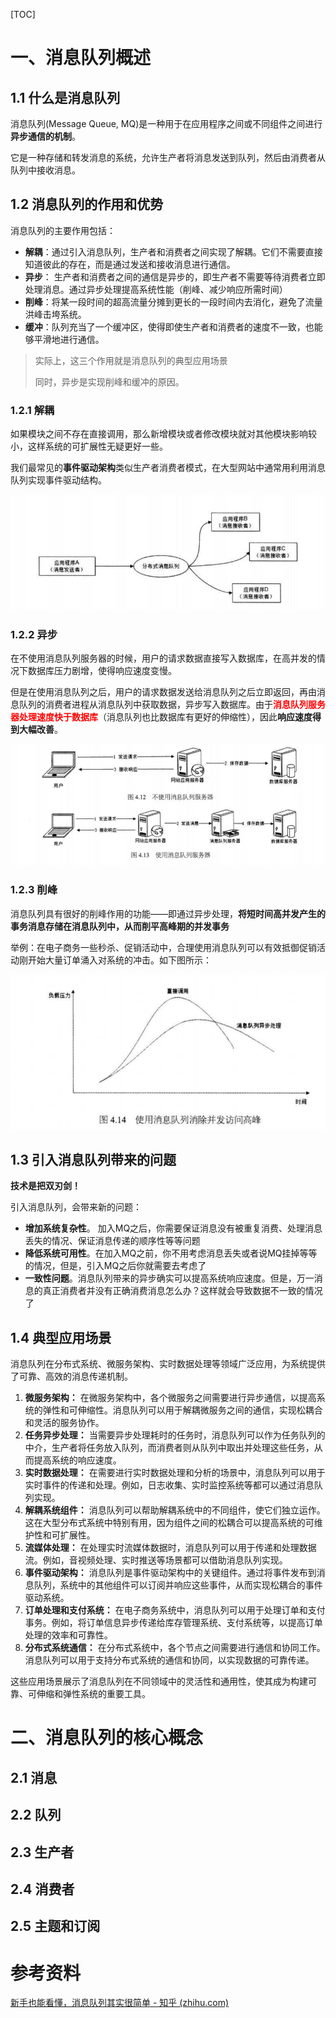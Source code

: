 [TOC]

# 一、消息队列概述

## 1.1 什么是消息队列

消息队列(Message Queue, MQ)是一种用于在应用程序之间或不同组件之间进行**异步通信的机制**。

它是一种存储和转发消息的系统，允许生产者将消息发送到队列，然后由消费者从队列中接收消息。



## 1.2 消息队列的作用和优势

消息队列的主要作用包括：

- **解耦**：通过引入消息队列，生产者和消费者之间实现了解耦。它们不需要直接知道彼此的存在，而是通过发送和接收消息进行通信。
- **异步**： 生产者和消费者之间的通信是异步的，即生产者不需要等待消费者立即处理消息。通过异步处理提高系统性能（削峰、减少响应所需时间）
- **削峰**：将某一段时间的超高流量分摊到更长的一段时间内去消化，避免了流量洪峰击垮系统。
- **缓冲**：队列充当了一个缓冲区，使得即使生产者和消费者的速度不一致，也能够平滑地进行通信。

> 实际上，这三个作用就是消息队列的典型应用场景
>
> 同时，异步是实现削峰和缓冲的原因。



### 1.2.1 解耦

如果模块之间不存在直接调用，那么新增模块或者修改模块就对其他模块影响较小，这样系统的可扩展性无疑更好一些。

我们最常见的**事件驱动架构**类似生产者消费者模式，在大型网站中通常用利用消息队列实现事件驱动结构。

![img](images/v2-89acee0a50ff56e2b63450e831b96924_r.jpg)



### 1.2.2 异步

在不使用消息队列服务器的时候，用户的请求数据直接写入数据库，在高并发的情况下数据库压力剧增，使得响应速度变慢。

但是在使用消息队列之后，用户的请求数据发送给消息队列之后立即返回，再由消息队列的消费者进程从消息队列中获取数据，异步写入数据库。由于<font color="red">**消息队列服务器处理速度快于数据库**</font>（消息队列也比数据库有更好的伸缩性），因此**响应速度得到大幅改善**。

![img](images/v2-38d11d9e3a712f558d97ee1149265da2_r.jpg)



### 1.2.3 削峰

消息队列具有很好的削峰作用的功能——即通过异步处理，**将短时间高并发产生的事务消息存储在消息队列中，从而削平高峰期的并发事务**

举例：在电子商务一些秒杀、促销活动中，合理使用消息队列可以有效抵御促销活动刚开始大量订单涌入对系统的冲击。如下图所示：

![img](images/v2-d8cc821bcafbf17b08c96b0f5990670a_r.jpg)

## 1.3 引入消息队列带来的问题

**技术是把双刃剑！**

引入消息队列，会带来新的问题：

- **增加系统复杂性**。 加入MQ之后，你需要保证消息没有被重复消费、处理消息丢失的情况、保证消息传递的顺序性等等问题
- **降低系统可用性**。在加入MQ之前，你不用考虑消息丢失或者说MQ挂掉等等的情况，但是，引入MQ之后你就需要去考虑了
- **一致性问题**。消息队列带来的异步确实可以提高系统响应速度。但是，万一消息的真正消费者并没有正确消费消息怎么办？这样就会导致数据不一致的情况了



## 1.4 典型应用场景

消息队列在分布式系统、微服务架构、实时数据处理等领域广泛应用，为系统提供了可靠、高效的消息传递机制。

1. **微服务架构：** 在微服务架构中，各个微服务之间需要进行异步通信，以提高系统的弹性和可伸缩性。消息队列可以用于解耦微服务之间的通信，实现松耦合和灵活的服务协作。
2. **任务异步处理：** 当需要异步处理耗时的任务时，消息队列可以作为任务队列的中介，生产者将任务放入队列，而消费者则从队列中取出并处理这些任务，从而提高系统的响应速度。
3. **实时数据处理：** 在需要进行实时数据处理和分析的场景中，消息队列可以用于实时事件的传递和处理。例如，日志收集、实时监控系统等都可以通过消息队列实现。
4. **解耦系统组件：** 消息队列可以帮助解耦系统中的不同组件，使它们独立运作。这在大型分布式系统中特别有用，因为组件之间的松耦合可以提高系统的可维护性和可扩展性。
5. **流媒体处理：** 在处理实时流媒体数据时，消息队列可以用于传递和处理数据流。例如，音视频处理、实时推送等场景都可以借助消息队列实现。
6. **事件驱动架构：** 消息队列是事件驱动架构中的关键组件。通过将事件发布到消息队列，系统中的其他组件可以订阅并响应这些事件，从而实现松耦合的事件驱动系统。
7. **订单处理和支付系统：** 在电子商务系统中，消息队列可以用于处理订单和支付事务。例如，将订单信息异步传递给库存管理系统、支付系统等，以提高订单处理的效率和可靠性。
8. **分布式系统通信：** 在分布式系统中，各个节点之间需要进行通信和协同工作。消息队列可以用于支持分布式系统的通信和协同，以实现数据的可靠传递。

这些应用场景展示了消息队列在不同领域中的灵活性和通用性，使其成为构建可靠、可伸缩和弹性系统的重要工具。



# 二、消息队列的核心概念
## 2.1 消息 



## 2.2 队列 



## 2.3 生产者 



##  2.4 消费者 



## 2.5 主题和订阅





# 参考资料

[新手也能看懂，消息队列其实很简单 - 知乎 (zhihu.com)](https://zhuanlan.zhihu.com/p/52773169)